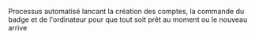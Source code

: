 Processus automatisé lancant la création des comptes, la commande du badge et de l'ordinateur pour que tout soit prêt au
moment ou le nouveau arrive